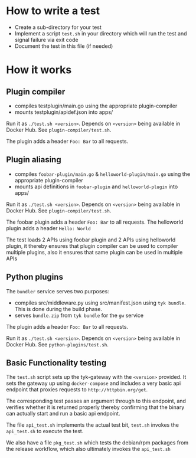 # How to write a test
- Create a sub-directory for your test
- Implement a script `test.sh` in your directory which will run the test and signal failure via exit code
- Document the test in this file (if needed)

# How it works
## Plugin compiler
- compiles testplugin/main.go using the appropriate plugin-compiler
- mounts testplugin/apidef.json into apps/

Run it as `./test.sh <version>`. Depends on `<version>` being available in Docker Hub. See `plugin-compiler/test.sh`.

The plugin adds a header `Foo: Bar` to all requests.

## Plugin aliasing
- compiles `foobar-plugin/main.go` & `helloworld-plugin/main.go` using the appropriate plugin-compiler
- mounts api definitions in `foobar-plugin` and `helloworld-plugin` into apps/

Run it as `./test.sh <version>`. Depends on `<version>` being available in Docker Hub. See `plugin-compiler/test.sh`.

The foobar plugin adds a header `Foo: Bar` to all requests. 
The helloworld plugin adds a header `Hello: World`

The test loads 2 APIs using foobar plugin and 2 APIs using helloworld plugin, it thereby ensures
that plugin compiler can be used to compiler multiple plugins, also it ensures that same plugin can be used in
multiple APIs

## Python plugins
The `bundler` service serves two purposes:
- compiles src/middleware.py using src/manifest.json using `tyk bundle`. This is done during the build phase.
- serves `bundle.zip` from `tyk bundle` for the `gw` service

The plugin adds a header `Foo: Bar` to all requests. 

Run it as `./test.sh <version>`. Depends on `<version>` being available in Docker Hub. See `python-plugins/test.sh`.

## Basic Functionality testing
The `test.sh` script sets up the tyk-gateway with the `<version>` provided.
It sets the gateway up using `docker-compose` and includes a very basic api endpoint that
proxies requests to `http://httpbin.org/get`.

The corresponding test passes an argument through to this endpoint, and verifies whether it is
returned properly thereby confirming that the binary can actually start and run a basic api endpoint.

The file `api_test.sh` implements the actual test bit, `test.sh` invokes the `api_test.sh` to execute the
test.

We also have a file `pkg_test.sh` which tests the debian/rpm packages from the release workflow, which
also ultimately invokes the `api_test.sh`
